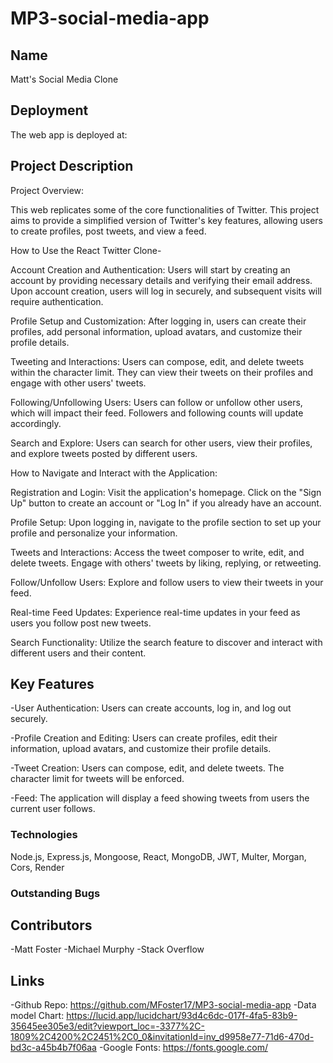 # MP3-social-media-app
## Name
Matt's Social Media Clone

## Deployment

The web app is deployed at: 

## Project Description
Project Overview:

This web replicates some of the core functionalities of Twitter. This project aims to provide a simplified version of Twitter's key features, allowing users to create profiles, post tweets, and view a feed.

How to Use the React Twitter Clone-

Account Creation and Authentication:  Users will start by creating an account by providing necessary details and verifying their email address. Upon account creation, users will log in securely, and subsequent visits will require authentication.

Profile Setup and Customization:  After logging in, users can create their profiles, add personal information, upload avatars, and customize their profile details.

Tweeting and Interactions:  Users can compose, edit, and delete tweets within the character limit. They can view their tweets on their profiles and engage with other users' tweets.

Following/Unfollowing Users:  Users can follow or unfollow other users, which will impact their feed. Followers and following counts will update accordingly.

Search and Explore:  Users can search for other users, view their profiles, and explore tweets posted by different users.

How to Navigate and Interact with the Application:

Registration and Login:  Visit the application's homepage. Click on the "Sign Up" button to create an account or "Log In" if you already have an account.

Profile Setup:  Upon logging in, navigate to the profile section to set up your profile and personalize your information.

Tweets and Interactions:  Access the tweet composer to write, edit, and delete tweets. Engage with others' tweets by liking, replying, or retweeting.

Follow/Unfollow Users:  Explore and follow users to view their tweets in your feed.

Real-time Feed Updates:  Experience real-time updates in your feed as users you follow post new tweets.

Search Functionality:  Utilize the search feature to discover and interact with different users and their content.

## Key Features
-User Authentication: Users can create accounts, log in, and log out securely. 

-Profile Creation and Editing: Users can create profiles, edit their information, upload avatars, and customize their profile details.

-Tweet Creation: Users can compose, edit, and delete tweets. The character limit for tweets will be enforced.

-Feed: The application will display a feed showing tweets from users the current user follows.

### Technologies
Node.js, Express.js, Mongoose, React, MongoDB, JWT, Multer, Morgan, Cors, Render


### Outstanding Bugs


## Contributors
-Matt Foster
-Michael Murphy
-Stack Overflow

## Links
-Github Repo: https://github.com/MFoster17/MP3-social-media-app
-Data model Chart: https://lucid.app/lucidchart/93d4c6dc-017f-4fa5-83b9-35645ee305e3/edit?viewport_loc=-3377%2C-1809%2C4200%2C2451%2C0_0&invitationId=inv_d9958e77-71d6-470d-bd3c-a45b4b7f06aa
-Google Fonts: https://fonts.google.com/
